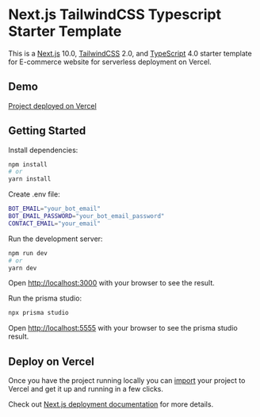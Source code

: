 # Next.js TailwindCSS Typescript Starter Template

This is a [Next.js](https://nextjs.org/) 10.0, [TailwindCSS](https://tailwindcss.com/) 2.0, and [TypeScript](https://www.typescriptlang.org/docs/home.html) 4.0 starter template
for E-commerce website for serverless deployment on Vercel.

## Demo
[Project deployed on Vercel](https://nextjs-typescript-starter-template.vercel.app/)

## Getting Started

Install dependencies:

```bash
npm install
# or
yarn install
```

Create .env file:

```bash
BOT_EMAIL="your_bot_email"
BOT_EMAIL_PASSWORD="your_bot_email_password"
CONTACT_EMAIL="your_email"
```

Run the development server:

```bash
npm run dev
# or
yarn dev
```

Open [http://localhost:3000](http://localhost:3000) with your browser to see the result.

Run the prisma studio:

```bash
npx prisma studio
```

Open [http://localhost:5555](http://localhost:5555) with your browser to see the prisma studio result.

## Deploy on Vercel

Once you have the project running locally you can [import](https://vercel.com/import/git) your project to Vercel and get it up and running in a few clicks.

Check out [Next.js deployment documentation](https://nextjs.org/docs/deployment) for more details.
